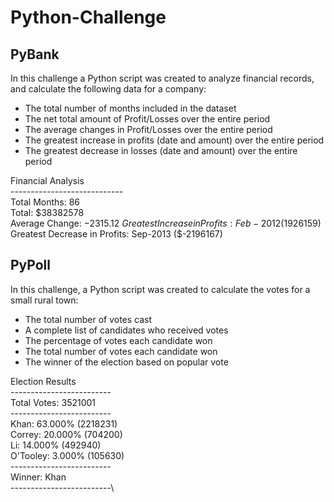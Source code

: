 # Python-Challenge


## PyBank

In this challenge a Python script was created to analyze financial records, and calculate the following data for a company:
* The total number of months included in the dataset
* The net total amount of Profit/Losses over the entire period
* The average changes in Profit/Losses over the entire period
* The greatest increase in profits (date and amount) over the entire period
* The greatest decrease in losses (date and amount) over the entire period

Financial Analysis\
---------------------------- \
Total Months: 86\
Total: $38382578\
Average  Change: $-2315.12\
Greatest Increase in Profits: Feb-2012 ($1926159) \
Greatest Decrease in Profits: Sep-2013 ($-2196167) 


## PyPoll

In this challenge, a Python script was created to calculate the votes for a small rural town:
* The total number of votes cast
* A complete list of candidates who received votes
* The percentage of votes each candidate won
* The total number of votes each candidate won
* The winner of the election based on popular vote

Election Results\
-------------------------\
Total Votes: 3521001\
-------------------------\
Khan: 63.000% (2218231)\
Correy: 20.000% (704200)\
Li: 14.000% (492940)\
O'Tooley: 3.000% (105630)\
-------------------------\
Winner: Khan\
-------------------------\



